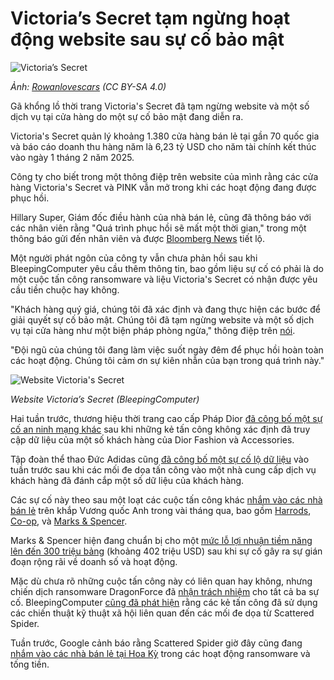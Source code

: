 # Victoria’s Secret tạm ngừng hoạt động website sau sự cố bảo mật

![Victoria’s Secret](https://www.bleepstatic.com/content/hl-images/2025/05/29/Victoria_s_Secret_headpic.jpg)

_Ảnh: [Rowanlovescars](http://commons.wikimedia.org/wiki/File:Victoria%27s%5FSecret%5FCrossIron%5FMills.jpg) (CC BY-SA 4.0)_

Gã khổng lồ thời trang Victoria's Secret đã tạm ngừng website và một số dịch vụ tại cửa hàng do một sự cố bảo mật đang diễn ra.

Victoria's Secret quản lý khoảng 1.380 cửa hàng bán lẻ tại gần 70 quốc gia và báo cáo doanh thu hàng năm là 6,23 tỷ USD cho năm tài chính kết thúc vào ngày 1 tháng 2 năm 2025.

Công ty cho biết trong một thông điệp trên website của mình rằng các cửa hàng Victoria's Secret và PINK vẫn mở trong khi các hoạt động đang được phục hồi.

Hillary Super, Giám đốc điều hành của nhà bán lẻ, cũng đã thông báo với các nhân viên rằng "Quá trình phục hồi sẽ mất một thời gian," trong một thông báo gửi đến nhân viên và được [Bloomberg News](https://www.bloomberg.com/news/articles/2025-05-28/victoria-s-secret-website-down-in-dayslong-unexplained-outage) tiết lộ.

Một người phát ngôn của công ty vẫn chưa phản hồi sau khi BleepingComputer yêu cầu thêm thông tin, bao gồm liệu sự cố có phải là do một cuộc tấn công ransomware và liệu Victoria's Secret có nhận được yêu cầu tiền chuộc hay không.

"Khách hàng quý giá, chúng tôi đã xác định và đang thực hiện các bước để giải quyết sự cố bảo mật. Chúng tôi đã tạm ngừng website và một số dịch vụ tại cửa hàng như một biện pháp phòng ngừa," thông điệp trên [nói](https://www.victoriassecret.com/).

"Đội ngũ của chúng tôi đang làm việc suốt ngày đêm để phục hồi hoàn toàn các hoạt động. Chúng tôi cảm ơn sự kiên nhẫn của bạn trong quá trình này."

![Website Victoria's Secret](https://www.bleepstatic.com/images/news/u/1109292/2025/Victoria-s-secret-website.png)

_Website Victoria’s Secret (BleepingComputer)_

Hai tuần trước, thương hiệu thời trang cao cấp Pháp Dior [đã công bố một sự cố an ninh mạng khác](https://www.bleepingcomputer.com/news/security/fashion-giant-dior-discloses-cyberattack-warns-of-data-breach/) sau khi những kẻ tấn công không xác định đã truy cập dữ liệu của một số khách hàng của Dior Fashion và Accessories.

Tập đoàn thể thao Đức Adidas cũng [đã công bố một sự cố lộ dữ liệu](https://www.bleepingcomputer.com/news/security/adidas-warns-of-data-breach-after-customer-service-provider-hack/) vào tuần trước sau khi các mối đe dọa tấn công vào một nhà cung cấp dịch vụ khách hàng đã đánh cắp một số dữ liệu của khách hàng.

Các sự cố này theo sau một loạt các cuộc tấn công khác [nhắm vào các nhà bán lẻ](https://www.bleepingcomputer.com/tag/retail-store/) trên khắp Vương quốc Anh trong vài tháng qua, bao gồm [Harrods](https://www.bleepingcomputer.com/news/security/harrods-the-next-uk-retailer-targeted-in-a-cyberattack/), [Co-op](https://www.bleepingcomputer.com/news/security/uk-retailer-co-op-shuts-down-some-it-systems-after-hack-attempt/), và [Marks & Spencer](https://www.bleepingcomputer.com/news/security/marks-and-spencer-confirms-a-cyberattack-as-customers-face-delayed-orders/).

Marks & Spencer hiện đang chuẩn bị cho một [mức lỗ lợi nhuận tiềm năng lên đến 300 triệu bảng](https://www.bleepingcomputer.com/news/security/marks-and-spencer-faces-402-million-profit-hit-after-cyberattack/) (khoảng 402 triệu USD) sau khi sự cố gây ra sự gián đoạn rộng rãi về doanh số và hoạt động.

Mặc dù chưa rõ những cuộc tấn công này có liên quan hay không, nhưng chiến dịch ransomware DragonForce đã [nhận trách nhiệm](https://www.bleepingcomputer.com/news/security/co-op-confirms-data-theft-after-dragonforce-ransomware-claims-attack/) cho tất cả ba sự cố. BleepingComputer [cũng đã phát hiện](https://www.bleepingcomputer.com/news/security/marks-and-spencer-breach-linked-to-scattered-spider-ransomware-attack/) rằng các kẻ tấn công đã sử dụng các chiến thuật kỹ thuật xã hội liên quan đến các mối đe dọa từ Scattered Spider.

Tuần trước, Google cảnh báo rằng Scattered Spider giờ đây cũng đang [nhắm vào các nhà bán lẻ tại Hoa Kỳ](https://www.bleepingcomputer.com/news/security/google-scattered-spider-switches-targets-to-us-retail-chains/) trong các hoạt động ransomware và tống tiền.